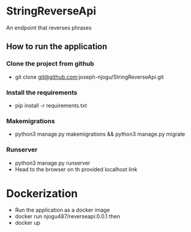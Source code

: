# StringReverseApi
An endpoint that reverses phrases

## How to run the application
### Clone the project from github
- git clone git@github.com:joseph-njogu/StringReverseApi.git

### Install the requirements
- pip install -r requirements.txt

### Makemigrations
- python3 manage.py makemigrations && python3 manage.py migrate

### Runserver
- python3 manage.py runserver
- Head to the browser on th provided localhost link

# Dockerization
- Run the application as a docker image
- docker run njogu487/reverseapi:0.0.1 then
- docker up
